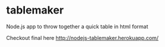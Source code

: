 tablemaker
==========

Node.js app to throw together a quick table in html format

Checkout final here http://nodejs-tablemaker.herokuapp.com/
